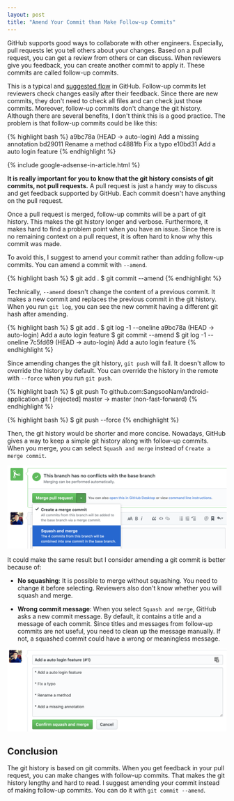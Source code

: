 ```yaml
---
layout: post
title: "Amend Your Commit than Make Follow-up Commits"
---
```


GitHub supports good ways to collaborate with other engineers. Especially, pull requests let you tell others about your changes. Based on a pull request, you can get a review from others or can discuss. When reviewers give you feedback, you can create another commit to apply it. These commits are called follow-up commits.

This is a typical and [suggested flow](https://help.github.com/articles/about-pull-requests) in GitHub. Follow-up commits let reviewers check changes easily after their feedback. Since there are new commits, they don't need to check all files and can check just those commits. Moreover, follow-up commits don't change the git history. Although there are several benefits, I don't think this is a good practice. The problem is that follow-up commits could be like this:

{% highlight bash %}
a9bc78a (HEAD -> auto-login) Add a missing annotation
bd29011 Rename a method
c4881fb Fix a typo
e10bd31 Add a auto login feature
{% endhighlight %}

{% include google-adsense-in-article.html %}

**It is really important for you to know that the git history consists of git commits, not pull requests.** A pull request is just a handy way to discuss and get feedback supported by GitHub. Each commit doesn't have anything on the pull request.

Once a pull request is merged, follow-up commits will be a part of git history. This makes the git history longer and verbose. Furthermore, it makes hard to find a problem point when you have an issue. Since there is no remaining context on a pull request, it is often hard to know why this commit was made.

To avoid this, I suggest to amend your commit rather than adding follow-up commits. You can amend a commit with `--amend`.

{% highlight bash %}
$ git add .
$ git commit --amend
{% endhighlight %}

Technically, `--amend` doesn't change the content of a previous commit. It makes a new commit and replaces the previous commit in the git history. When you run `git log`, you can see the new commit having a different git hash after amending.

{% highlight bash %}
$ git add .
$ git log -1 --oneline
a9bc78a (HEAD -> auto-login) Add a auto login feature
$ git commit --amend
$ git log -1 --oneline
7c5fd69 (HEAD -> auto-login) Add a auto login feature
{% endhighlight %}

Since amending changes the git history, `git push` will fail. It doesn't allow to override the history by default. You can override the history in the remote with `--force` when you run `git push`.

{% highlight bash %}
$ git push
To github.com:SangsooNam/android-application.git
 ! [rejected]        master -> master (non-fast-forward)
{% endhighlight %}

{% highlight bash %}
$ git push --force
{% endhighlight %}

Then, the git history would be shorter and more concise. Nowadays, GitHub gives a way to keep a simple git history along with follow-up commits. When you merge, you can select `Squash and merge` instead of `Create a merge commit`.

![squash and merge](/images/2019/02-24/squash-and-merge.png)

It could make the same result but I consider amending a git commit is better because of:

* **No squashing**: It is possible to merge without squashing. You need to change it before selecting. Reviewers also don't know whether you will squash and merge.

* **Wrong commit message**: When you select `Squash and merge`, GitHub asks a new commit message. By default, it contains a title and a message of each commit. Since titles and messages from follow-up commits are not useful, you need to clean up the message manually. If not, a squashed commit could have a wrong or meaningless message.

![squash commit messages](/images/2019/02-24/squash-commit-messages.png)


## Conclusion

The git history is based on git commits. When you get feedback in your pull request, you can make changes with follow-up commits. That makes the git history lengthy and hard to read. I suggest amending your commit instead of making follow-up commits. You can do it with `git commit --amend`.
